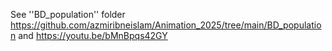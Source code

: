 See ''BD_population'' folder
https://github.com/azmiribneislam/Animation_2025/tree/main/BD_population
and
https://youtu.be/bMnBpqs42GY
